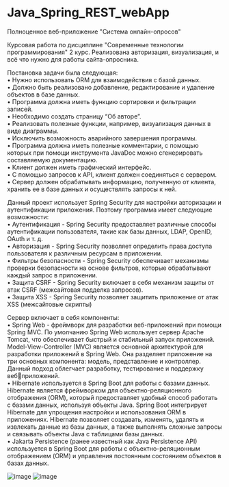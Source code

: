 # Java_Spring_REST_webApp
Полноценное веб-приложение "Система онлайн-опросов"

Курсовая работа по дисциплине "Современные технологии программирования" 2 курс.
Реализована авторизация, визуализация, и всё что нужно для работы сайта-опросника.

Постановка задачи была следующая:\
• Нужно использовать ORM для взаимодействия с базой данных.  \
• Должно быть реализовано добавление, редактирование и удаление 
объектов в базе данных. \
• Программа должна иметь функцию сортировки и фильтрации записей. \
• Необходимо создать страницу “Об авторе”. \
• Реализовать полезные функции, например, визуализация данных в виде
диаграммы.\
• Исключить возможность аварийного завершения программы.\
• Программа должна иметь полезные комментарии, с помощью которых 
при помощи инструмента JavaDoc можно сгенерировать составляемую 
документацию.\
• Клиент должен иметь графический интерфейс.\
• С помощью запросов к API, клиент должен соединяться с сервером.\
• Сервер должен обрабатывать информацию, полученную от клиента, 
хранить ее в базе данных и осуществлять запросы к ней.


Данный проект использует Spring Security для настройки авторизации и 
аутентификации приложения. Поэтому программа имеет следующие 
возможности:\
• Аутентификация - Spring Security предоставляет различные способы 
аутентификации пользователя, такие как базы данных, LDAP, 
OpenID, OAuth и т. д.\
• Авторизация - Spring Security позволяет определить права доступа 
пользователя к различным ресурсам в приложении.\
• Фильтры безопасности - Spring Security обеспечивает механизмы 
проверки безопасности на основе фильтров, которые обрабатывают 
каждый запрос в приложении.\
• Защита CSRF - Spring Security включает в себя механизм защиты от 
атак CSRF (межсайтовая подделка запросов).\
• Защита XSS - Spring Security позволяет защитить приложение от атак 
XSS (межсайтовые скрипты)


Сервер включает в себя компоненты:\
• Spring Web - фреймворк для разработки веб-приложений при помощи 
Spring MVC. По умолчанию Spring Web использует сервер Apache 
Tomcat, что обеспечивает быстрый и стабильный запуск приложений. 
Model-View-Controller (MVC) является основной архитектурой для 
разработки приложений в Spring Web. Она разделяет приложение на 
три основных компонента: модель, представление и контроллер. 
Данный подход облегчает разработку, тестирование и поддержку вебприложений.\
• Hibernate используется в Spring Boot для работы с базами данных. 
Hibernate является фреймворком для объектно-реляционного 
отображения (ORM), который предоставляет удобный способ 
работать с базами данных, используя объекты Java. Spring Boot
интегрирует Hibernate для упрощения настройки и использования 
ORM в приложениях. Hibernate позволяет создавать, изменять, 
удалять и извлекать данные из базы данных, а также выполнять 
сложные запросы и связывать объекты Java с таблицами базы данных.\
• Jakarta Persistence (ранее известный как Java Persistence API) 
используется в Spring Boot для работы с объектно-реляционным 
отображением (ORM) и управления постоянным состоянием 
объектов в базах данных.

![image](https://github.com/succeesss/Java_Spring_REST_webApp/assets/126602263/29fc7e36-3259-4a45-8da3-9a4ec5384a44)
![image](https://github.com/succeesss/Java_Spring_REST_webApp/assets/126602263/22b36bd6-80f0-4357-b05a-bb348e5830d8)

